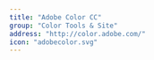 ```yaml
---
title: "Adobe Color CC"
group: "Color Tools & Site"
address: "http://color.adobe.com/"
icon: "adobecolor.svg"
---
```

